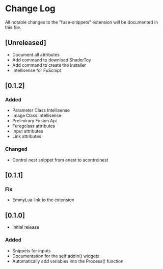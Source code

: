 # Change Log

All notable changes to the "fuse-snippets" extension will be documented in this file.

## [Unreleased]

- Document all attributes
- Add command to download ShaderToy
- Add command to create the installer
- Intellisense for FuScriipt

## [0.1.2]
### Added
- Parameter Class Intellisense
- Image Class Intellisense
- Prelimirary Fusion Api
- Furegclass attributes
- Input attributes
- Link attributes

### Changed
- Control nest snippet from anest to acontrolnest
## [0.1.1]
### Fix 
- EmmyLua link to the extension
## [0.1.0]

- Initial release

### Added

- Snippets for inputs
- Documentation for the self:addIn() widgets
- Automatically add variables into the Process() function